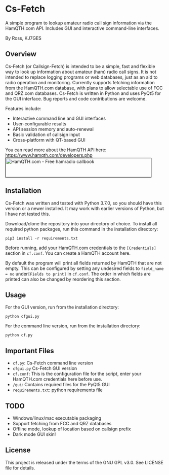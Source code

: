 # Cs-Fetch
A simple program to lookup amateur radio call sign information via the HamQTH.com API. Includes GUI and 
interactive command-line interfaces.

By Ross, KJ7GES

## Overview
Cs-Fetch (or Callsign-Fetch) is intended to be a simple, fast and flexible way to look up information about
amateur (ham) radio call signs. It is not intended to replace logging programs or web databases, just as an aid to
radio operation and monitoring. Currently supports fetching information from the HamQTH.com database, with plans to
allow selectable use of FCC and QRZ.com databases. Cs-Fetch is written in Python and uses PyQt5 for the GUI interface. 
Bug reports and code contributions are welcome.

Features include:
- Interactive command line and GUI interfaces
- User-configurable results
- API session memory and auto-renewal
- Basic validation of callsign input
- Cross-platform with QT-based GUI 

You can read more about the HamQTH API here: https://www.hamqth.com/developers.php
<a href="https://www.hamqth.com">
    <img src="https://www.hamqth.com/images/hamqth_460x60.png" border="1" height="60" width="460" alt="HamQTH.com - Free hamradio callbook">
</a> 

## Installation
Cs-Fetch was written and tested with Python 3.7.0, so you should have this version or a newer installed.
It may work with earlier versions of Python, but I have not tested this.

Download/clone the repository into your directory of choice. To install all required python packages, run this 
command in the installation directory:
```
pip3 install -r requirements.txt
```

Before running, add your HamQTH.com credentials to the `[Credentials]` section in `cf.conf`. 
You can create a HamQTH account here.

By default the program will print all fields returned by HamQTH that are not empty. This can be configured by
setting any undesired fields to `field_name = no` under`[Fields to print]` in `cf.conf`. 
The order in which fields are printed can also be changed by reordering this section.

## Usage
For the GUI version, run from the installation directory:
```
python cfgui.py
```

For the command line version, run from the installation directory:
```
python cf.py
```

## Important Files
- `cf.py`: Cs-Fetch command line version
- `cfgui.py` Cs-Fetch GUI version
- `cf.conf`: This is the configuration file for the script, enter your HamQTH.com credentials here before use.
- `/gui`: Contains required files for the PyQt5 GUI
- `requirements.txt`: python requirements file

## TODO
- Windows/linux/mac executable packaging
- Support fetching from FCC and QRZ databases
- Offline mode, lookup of location based on callsign prefix
- Dark mode GUI skin!

## License
This project is released under the terms of the GNU GPL v3.0. See LICENSE file for details.

